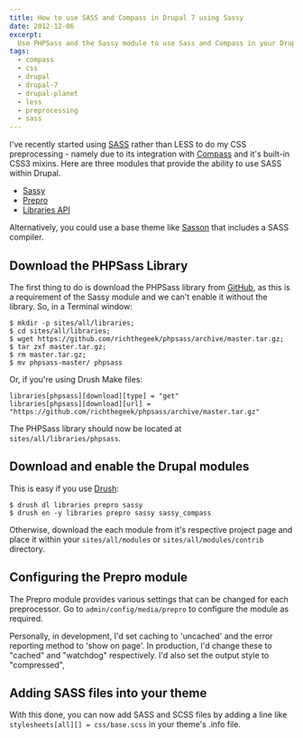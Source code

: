 ```yaml
---
title: How to use SASS and Compass in Drupal 7 using Sassy
date: 2012-12-06
excerpt:
  Use PHPSass and the Sassy module to use Sass and Compass in your Drupal theme.
tags:
  - compass
  - css
  - drupal
  - drupal-7
  - drupal-planet
  - less
  - preprocessing
  - sass
---
```


I've recently started using [SASS](http://sass-lang.com) rather than LESS to do
my CSS preprocessing - namely due to its integration with
[Compass](http://compass-style.org) and it's built-in CSS3 mixins. Here are
three modules that provide the ability to use SASS within Drupal.

- [Sassy](http://drupal.org/project/sassy 'Sassy module on drupal.org')
- [Prepro](http://drupal.org/project/prepro 'Prepro module on drupal.org')
- [Libraries API](http://drupal.org/project/libraries 'Libraries API module on drupal.org')

Alternatively, you could use a base theme like
[Sasson](http://drupal.org/project/sasson 'Sasson theme on drupal.org') that
includes a SASS compiler.

## Download the PHPSass Library

The first thing to do is download the PHPSass library from
[GitHub](https://github.com/richthegeek/phpsass 'PHPSass on GitHub'), as this is
a requirement of the Sassy module and we can't enable it without the library.
So, in a Terminal window:

```language-bash
$ mkdir -p sites/all/libraries;
$ cd sites/all/libraries;
$ wget https://github.com/richthegeek/phpsass/archive/master.tar.gz;
$ tar zxf master.tar.gz;
$ rm master.tar.gz;
$ mv phpsass-master/ phpsass
```

Or, if you're using Drush Make files:

```language-ini
libraries[phpsass][download][type] = "get"
libraries[phpsass][download][url] = "https://github.com/richthegeek/phpsass/archive/master.tar.gz"
```

The PHPSass library should now be located at `sites/all/libraries/phpsass`.

## Download and enable the Drupal modules

This is easy if you use [Drush](http://drupal.org/project/drush):

```language-bash
$ drush dl libraries prepro sassy
$ drush en -y libraries prepro sassy sassy_compass
```

Otherwise, download the each module from it's respective project page and place
it within your `sites/all/modules` or `sites/all/modules/contrib` directory.

## Configuring the Prepro module

The Prepro module provides various settings that can be changed for each
preprocessor. Go to `admin/config/media/prepro` to configure the module as
required.

Personally, in development, I'd set caching to 'uncached' and the error
reporting method to 'show on page'. In production, I'd change these to "cached"
and "watchdog" respectively. I'd also set the output style to "compressed",

## Adding SASS files into your theme

With this done, you can now add SASS and SCSS files by adding a line like
`stylesheets[all][] = css/base.scss` in your theme's .info file.
